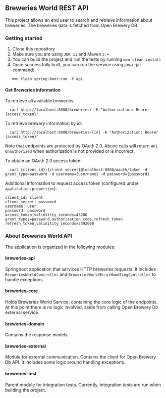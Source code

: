 ## Breweries World REST API
This project allows an end user to search and retrieve information about breweries. The breweries data is fetched from Open Brewery DB.

### Getting started
1. Clone this repository
2. Make sure you are using `JDK 11` and Maven `3.+`
3. You can build the project and run the tests by running `mvn clean install`
4. Once successfully built, you can run the service using java -jar command:
```
   mvn clean spring-boot:run -f api
```

#### Get Breweries information
To retrieve all available breweries:
```
  curl http://localhost:8080/breweries/ -H "Authorization: Bearer {access_token}"
```

To retrieve brewery information by id:
```
  curl http://localhost:8080/breweries/{id} -H "Authorization: Bearer {access_token}"
```

Note that endpoints are protected by OAuth 2.0. Above calls will return `401 Unauthorized` when authorization is not provided or is incorrect.

To obtain an OAuth 2.0 access token:
```
  curl {client_id}:{client_secret}@localhost:8080/oauth/token -d grant_type=password -d username={username} -d password={password}
```

Additional information to request access token (configured under `application.properties`):
```
client_id: client
client_secret: password
username: user
password: password
access_token_validitity_seconds=43200
grant_types=password,authorization_code,refresh_token
refresh_token_validitity_seconds=2592000
```

### About Breweries World API
The application is organized in the following modules:

#### breweries-api
Springboot application that services HTTP breweries requests. It includes `BreweriesWorldController` and `BreweriesWorldErrorHandlingController` to handle exceptions.

#### breweries-core
Holds Breweries World Service, containing the core logic of the endpoints. At this point there is no logic involved, aside from calling Open Brewery Db external service.

#### breweries-domain
Contains the response models.

#### breweries-external
Module for external communication. Contains the client for Open Brewery Db API. It includes some logic around handling exceptions.

#### breweries-test
Parent module for integration tests. Currently, integration tests are run when building the project.
